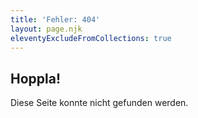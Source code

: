 ```yaml
---
title: 'Fehler: 404'
layout: page.njk
eleventyExcludeFromCollections: true
---
```


## Hoppla!

Diese Seite konnte nicht gefunden werden.
